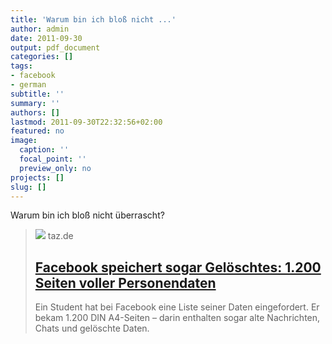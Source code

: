 ```yaml
---
title: 'Warum bin ich bloß nicht ...'
author: admin
date: 2011-09-30
output: pdf_document
categories: []
tags:
- facebook
- german
subtitle: ''
summary: ''
authors: []
lastmod: 2011-09-30T22:32:56+02:00
featured: no
image:
  caption: ''
  focal_point: ''
  preview_only: no
projects: []
slug: []
---
```

Warum bin ich bloß nicht überrascht?
> [![](https://taz.de/picture/247788/948/facebook_imago.jpg)](http://www.taz.de/!79069/)
> taz.de
> ## [Facebook speichert sogar Gelöschtes: 1.200 Seiten voller Personendaten](http://www.taz.de/!79069/)
>
>Ein Student hat bei Facebook eine Liste seiner Daten eingefordert. Er bekam 1.200 DIN A4-Seiten – darin enthalten sogar alte Nachrichten, Chats und gelöschte Daten.

